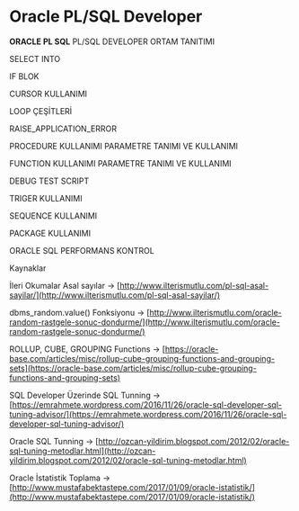 # Oracle PL/SQL Developer

**ORACLE PL SQL** PL/SQL DEVELOPER ORTAM TANITIMI 

SELECT INTO 

IF BLOK 

CURSOR KULLANIMI 

LOOP ÇEŞİTLERİ 

RAISE\_APPLICATION\_ERROR 

PROCEDURE KULLANIMI PARAMETRE TANIMI VE KULLANIMI 

FUNCTION KULLANIMI PARAMETRE TANIMI VE KULLANIMI

DEBUG TEST SCRIPT 

TRIGER KULLANIMI 

SEQUENCE KULLANIMI 

PACKAGE KULLANIMI

ORACLE SQL PERFORMANS KONTROL





Kaynaklar

İleri Okumalar Asal sayılar -&gt; [http://www.ilterismutlu.com/pl-sql-asal-sayilar/](http://www.ilterismutlu.com/pl-sql-asal-sayilar/)

dbms\_random.value\(\) Fonksiyonu -&gt; [http://www.ilterismutlu.com/oracle-random-rastgele-sonuc-dondurme/](http://www.ilterismutlu.com/oracle-random-rastgele-sonuc-dondurme/) 

ROLLUP, CUBE, GROUPING Functions -&gt; [https://oracle-base.com/articles/misc/rollup-cube-grouping-functions-and-grouping-sets](https://oracle-base.com/articles/misc/rollup-cube-grouping-functions-and-grouping-sets) 

SQL Developer Üzerinde SQL Tunning -&gt; [https://emrahmete.wordpress.com/2016/11/26/oracle-sql-developer-sql-tuning-advisor/](https://emrahmete.wordpress.com/2016/11/26/oracle-sql-developer-sql-tuning-advisor/) 

Oracle SQL Tunning -&gt; [http://ozcan-yildirim.blogspot.com/2012/02/oracle-sql-tuning-metodlar.html](http://ozcan-yildirim.blogspot.com/2012/02/oracle-sql-tuning-metodlar.html) 

Oracle İstatistik Toplama -&gt; [http://www.mustafabektastepe.com/2017/01/09/oracle-istatistik/](http://www.mustafabektastepe.com/2017/01/09/oracle-istatistik/)

